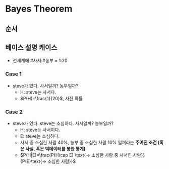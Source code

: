 # Bayes Theorem

## 순서

## 베이스 설명 케이스
* 전세계에 #사서:#농부 = 1:20
### Case 1
* steve가 있다. 사서일까? 농부일까?
  * H: steve는 사서다.
  * $P(H)=\frac{1}{20}$, 사전 확률
### Case 2
* steve가 있다. steve는 소심하다. 사서일까? 농부일까?
  * H: steve는 사서이다.
  * E: steve는 소심하다.
  * 사서 중 소심한 사람 40%, 농부 중 소심한 사람 10% 일꺼라는 **주어진 조건 (혹은 사실, 혹은 빅데이터를 통한 통계)**
  * $P(H|E)=\frac{P(H\cap E) \text{-> 소심한 사람 중 사서인 사람}}{P(E)\text{-> 소심한 사람}}$
